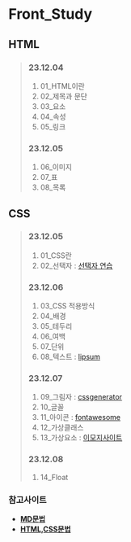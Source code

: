 # Front_Study 
 

## HTML
  
>### 23.12.04
>1. 01_HTML이란   
>2. 02_제목과 문단   
>3. 03_요소   
>4. 04_속성   
>5. 05_링크   
>
>   
>### 23.12.05
>1. 06_이미지   
>2. 07_표   
>3. 08_목록     
>   

   
## CSS
  
>### 23.12.05
>1. 01_CSS란   
>2. 02_선택자 : [선택자 연습](https://flukeout.github.io)   
>
>
>### 23.12.06
>1. 03_CSS 적용방식
>2. 04_배경 
>3. 05_테두리
>4. 06_여백
>5. 07_단위
>6. 08_텍스트 : [lipsum](https://www.lipsum.com/)
>
>
>### 23.12.07
>1. 09_그림자 : [cssgenerator](https://cssgenerator.org/text-shadow-css-generator.html)
>2. 10_글꼴
>3. 11_아이콘 : [fontawesome](https://fontawesome.com/)
>4. 12_가상클래스
>5. 13_가상요소 : [이모지사이트](https://www.webfx.com/tools/emoji-cheat-sheet/)
>
>
>
>### 23.12.08
>1. 14_Float



### 참고사이트
+ **[MD문법](https://www.markdownguide.org/)**
+ **[HTML,CSS문법](https://developer.mozilla.org/ko/docs/Learn/CSS)**

